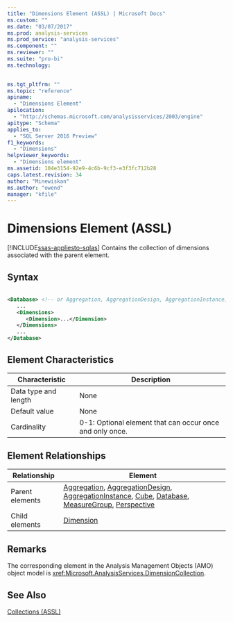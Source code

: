 ```yaml
---
title: "Dimensions Element (ASSL) | Microsoft Docs"
ms.custom: ""
ms.date: "03/07/2017"
ms.prod: analysis-services
ms.prod_service: "analysis-services"
ms.component: ""
ms.reviewer: ""
ms.suite: "pro-bi"
ms.technology: 
  

ms.tgt_pltfrm: ""
ms.topic: "reference"
apiname: 
  - "Dimensions Element"
apilocation: 
  - "http://schemas.microsoft.com/analysisservices/2003/engine"
apitype: "Schema"
applies_to: 
  - "SQL Server 2016 Preview"
f1_keywords: 
  - "Dimensions"
helpviewer_keywords: 
  - "Dimensions element"
ms.assetid: 104e3154-92e9-4c6b-9cf3-e3f3fc712b28
caps.latest.revision: 34
author: "Minewiskan"
ms.author: "owend"
manager: "kfile"
---
```

# Dimensions Element (ASSL)
[!INCLUDE[ssas-appliesto-sqlas](../../../includes/ssas-appliesto-sqlas.md)]
  Contains the collection of dimensions associated with the parent element.  
  
## Syntax  
  
```xml  
  
<Database> <!-- or Aggregation, AggregationDesign, AggregationInstance, Cube, MeasureGroup, Perspective -->  
   ...  
   <Dimensions>  
      <Dimension>...</Dimension>  
   </Dimensions>  
   ...  
</Database>  
```  
  
## Element Characteristics  
  
|Characteristic|Description|  
|--------------------|-----------------|  
|Data type and length|None|  
|Default value|None|  
|Cardinality|0-1: Optional element that can occur once and only once.|  
  
## Element Relationships  
  
|Relationship|Element|  
|------------------|-------------|  
|Parent elements|[Aggregation](../../../analysis-services/scripting/objects/aggregation-element-assl.md), [AggregationDesign](../../../analysis-services/scripting/objects/aggregationdesign-element-assl.md), [AggregationInstance](../../../analysis-services/scripting/objects/aggregationinstance-element-assl.md), [Cube](../../../analysis-services/scripting/objects/cube-element-assl.md), [Database](../../../analysis-services/scripting/objects/database-element-assl.md), [MeasureGroup](../../../analysis-services/scripting/objects/measuregroup-element-assl.md), [Perspective](../../../analysis-services/scripting/objects/perspective-element-assl.md)|  
|Child elements|[Dimension](../../../analysis-services/scripting/objects/dimension-element-assl.md)|  
  
## Remarks  
 The corresponding element in the Analysis Management Objects (AMO) object model is <xref:Microsoft.AnalysisServices.DimensionCollection>.  
  
## See Also  
 [Collections &#40;ASSL&#41;](../../../analysis-services/scripting/collections/collections-assl.md)  
  
  
